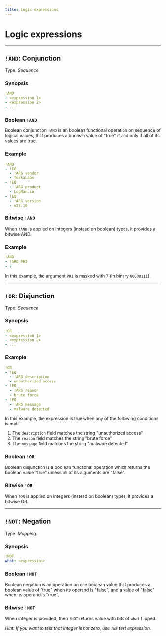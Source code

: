 ```yaml
---
title: Logic expressions
---
```


# Logic expressions


---

## `!AND`: Conjunction 

Type: _Sequence_

### Synopsis

```yaml
!AND
- <expression 1>
- <expression 2>
- ...
```

### Boolean `!AND`

Boolean conjunction `!AND` is an boolean functional operation on sequence of logical values, that produces a boolean value of "true" if and only if all of its values are true.

### Example

```yaml
!AND
- !EQ
  - !ARG vendor
  - TeskaLabs
- !EQ
  - !ARG product
  - LogMan.io
- !EQ
  - !ARG version
  - v23.10
```


### Bitwise  `!AND`

When `!AND` is applied on integers (instead on boolean) types, it provides a bitwise AND.

### Example

```yaml
!AND
- !ARG PRI
- 7
```

In this example, the argument `PRI` is masked with 7 (in binary `00000111`).

---

## `!OR`: Disjunction 

Type: _Sequence_

### Synopsis

```yaml
!OR
- <expression 1>
- <expression 2>
- ...
```

### Example

```yaml
!OR
- !EQ
  - !ARG description
  - unauthorized access
- !EQ
  - !ARG reason
  - brute force
- !EQ
  - !ARG message
  - malware detected
```

In this example, the expression is true when any of the following conditions is met:

1. The `description` field matches the string "unauthorized access"
2. The `reason` field matches the string "brute force"
3. The `message` field matches the string "malware detected"


### Boolean `!OR`

Boolean disjunction is a boolean functional operation which returns the boolean value "true" unless all of its arguments are "false".

### Bitwise `!OR`

When `!OR` is applied on integers (instead on boolean) types, it provides a bitwise OR.


---

## `!NOT`: Negation 

Type: _Mapping_.

### Synopsis

```yaml
!NOT
what: <expression>
```

### Boolean `!NOT`

Boolean negation is an operation on one boolean value that produces a boolean value of "true" when its operand is "false", and a value of "false" when its operand is "true".

### Bitwise `!NOT`

When integer is provided, then `!NOT` returns value with bits of `what` flipped.

_Hint: If you want to test that integer is not zero, use `!NE` test expression._
